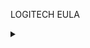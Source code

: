 LOGITECH EULA

<details>
<Summary></summary>
    ENGLISH
END USER LICENSE AGREEMENT
THIS END USER LICENSE AGREEMENT (“EULA”) IS A LEGAL AGREEMENT BETWEEN
YOU AND LOGITECH EUROPE S.A. (“Logitech”). PLEASE READ THIS AGREEMENT
CAREFULLY BEFORE INSTALLING THE SOFTWARE OR USING YOUR LOGITECH
PRODUCT. BY INSTALLING THE SOFTWARE OR USING YOUR LOGITECH PRODUCT
YOU ARE AGREEING TO BE BOUND BY THE TERMS OF THIS EULA. IF YOU DO NOT
AGREE WITH THE TERMS OF THIS EULA, YOU CAN RETURN THE PRODUCT FOR A
REFUND, SUBJECT TO THE TERMS AND CONDITIONS OF THE APPLICABLE RETURN
POLICY OF YOUR POINT OF PURCHASE.
IF YOU LIVE IN (OR IF YOUR PRINCIPAL PLACE OF BUSINESS IS IN) THE UNITED
STATES AND ARE USING THE SOFTWARE OR THE PRODUCT SOLELY FOR PERSONAL
OR HOUSEHOLD USE, PLEASE READ SECTION 17 BELOW, AS IT SUBJECTS DISPUTES
TO ARBITRATION UNDER THE CONSUMER ARBITRATION RULES.
AS DESCRIBED BELOW IN SECTION 4, YOU ARE AGREEING TO AUTOMATIC
SOFTWARE UPDATES. IF YOU DO NOT AGREE, YOU SHOULD NOT USE THE PRODUCT
OR INSTALL THE SOFTWARE.
THE PRODUCT LIMITATIONS SECTION BELOW SPECIFIES IMPORTANT LIMITATIONS OF
THE SOFTWARE AND RELATED SERVICES IN CONNECTION WITH LIFE SAFETY AND
CRITICAL USES. PLEASE READ THIS SECTION CAREFULLY, AS YOU ARE
ACKNOWLEDGING AND AGREEING TO THEM.
“Software” means: (i) any and all software programs or applications, including software
applications downloaded and installed on a desktop or a mobile device; (ii) any and all software
in the form of embedded software on a Logitech product; (iii) any related documentation,
modified versions of, upgrades or improvements to such software (unless expressly provided
under different terms at the time of update or download), all subsequent versions, copies of
such software.
These terms give you specific legal rights, and you may also have other legal rights in addition,
which vary depending on the jurisdiction.
1. License.
Subject to the terms of this EULA, Logitech grants you a limited, nonexclusive license to use the
Software, solely with the Logitech product you have purchased or the Logitech service used by
you. Except for embedded software on a Logitech product, the Software may be copied only for
backup or archive purposes in support of your use of the Software as permitted hereunder and
to make it available on an internal household or internal enterprise network server solely for
downloading onto devices in your possession or control within your household or enterprise; but
solely for your use of the Software as provided herein. Any copies must include all copyright and
other proprietary notices contained in the original. For embedded Software on a Logitech
product, you may only use one (1) copy, solely on the Logitech product in your possession or
control or with the Logitech service used by you. You may permanently transfer to another
person the Software upon a permanent transfer of the Logitech product using the Software, so
long as that person agrees to be bound by this EULA, and following such transfer you stop
using the product and the Software.
2. Restrictions.
You are not permitted to (and will not permit others to): (A) license, sell, rent, lease, transfer
(except as expressly permitted in Section 1), distribute, host, outsource, disclose or otherwise
commercially exploit the Software or make the Software available to any third party; (B) copy
the Software (except as expressly permitted in Section 1); (C) decompile, disassemble, reverse
engineer or attempt to derive the source code of, or create derivative works of, or an installer
for, the Software or any part thereof (except as expressly permitted by applicable law); (D)
remove or alter any trademark, logo, copyright or other proprietary notice, legends, symbols or
labels in the Software.
3. Ownership.
Logitech and its licensors owns and retains all right, title and interest in and to the Software and
all copyrights and other intellectual property rights therein. The Software is licensed, not sold, to
you by Logitech and Logitech reserves all rights not expressly granted to you.
4. Automatic Software Updates.
Logitech may from time to time provide bug fixes, updates, upgrades and other modifications to
the Software (“Updates”). These may be automatically installed without providing any additional
notice or receiving any additional consent. You consent to these automatic Updates. If you do
not want such Updates, your remedy is to stop using the Product. The terms of this EULA will
govern any Updates provided by Logitech that replace and/or supplement the original Software,
unless such Updates are accompanied by a separate license in which case the terms of that
license will govern.
5. Application Store.
If you have downloaded the Software from an application market or store, such as Apple App
Store, Apple Mac Store or Google Play (“App Store”), you are also subject to any terms of use
of that App Store. If your use of the Software is subject to an App Store’s terms of use, then in
the event of any conflict or ambiguity between the App Store’s terms of use and this EULA, the
App Store’s terms of use will govern, but only to the extent necessary to resolve such conflict or
ambiguity, and the terms of this EULA will otherwise remain in full force and effect. You
acknowledge that (i) this EULA is concluded between Logitech and You, and not with the App
Store; (ii) the App Store has no obligation to furnish any support or maintenance whatsoever in
relation to any Software downloaded therefrom; (iii) Logitech, not the App Store, will be
responsible as provided in this EULA, to the extent not disclaimed, for any product warranty,
product claims and intellectual property claims for the Software downloaded from an App Store.
In any event, the App Store’s maximum liability for any warranty will be the refund of the
purchase price (if any) for the Software; (iv) Apple and its subsidiaries are third party
beneficiaries of this EULA for Software downloaded from the Apple App Store and the Mac
Store.
6. Privacy.
Our privacy practices are described in our Privacy Policy, as well as in separate privacy
statements (collectively, the “Privacy Policy”) provided when a software, an app, a product or
service is purchased, downloaded or used. By installing the Software, using Logitech products
or providing us with your personal information, you are accepting and consenting to the
practices, terms and conditions described in the Privacy Policy and in any separate privacy
statements. Our Privacy Policy is incorporated by reference into this EULA.
7. Open Source.
This EULA does not apply to any open-source software which may be included in the Software
(“Open Source Components”). The Open Source Components applicable to the Software, and
associated applicable licenses, may be listed at: http://opensource.logitech.com. Your use of
each Open Source Component is subject to the terms of each applicable end user license that
accompanies such Open Source Component. You must agree to the terms of each such
applicable license, or you should not use the Software. Nothing in this EULA limits your rights
under, or grant you rights that supersede, the terms and conditions of any applicable end user
license for the Open Source Components.
8. Third Party Software.
The Software and Product may be used in connection with other products and software, and
may contain links or interfaces to, as well as content and data from, third party software (“Third
Party Software”). The use of such Third Party Software is governed by the terms provided by
the licensor of such Third Party Software, including the third party’s privacy policy. By accessing
or using Third Party Software, you agree to comply with applicable third party terms. Logitech
makes no representations or warranties about the operation or availability of such Third Party
Software. Neither Logitech, nor its licensors, shall be liable for any unavailability or removal of
such Third Party Software.
9. Termination.
This EULA shall continue until terminated. Either party may terminate this EULA for any reason
at any time. Your right to use the Software will automatically terminate without notice from
Logitech if you violated any terms of this EULA. Upon such termination, you must stop using the
Software and remove any copies of the Software in your possession or control. The provisions
of sections 6, 7, 8, 9 10, 11, 12, 16, 17 and 18 will remain in effect, after any such termination.
Logitech makes no representation about the future availability of the Software or any Updates
and shall not be liable for any unavailability or removal of the Software or Updates. Logitech
shall have no responsibility to provide maintenance or support services with respect to the
Software.
10. Warranty Disclaimer.
TO THE MAXIMUM EXTENT PERMITTED BY APPLICABLE LAW, THE LOGITECH
SOFTWARE AND SERVICES ARE PROVIDED "AS IS", WITH ALL FAULTS AND
WITHOUT WARRANTY OF ANY KIND. YOU EXPRESSLY ACKNOWLEDGE AND
AGREE THAT, TO THE EXTENT PERMITTED BY APPLICABLE LAW, YOUR USE OF
THE LOGITECH SOFTWARE AND SERVICES IS AT YOUR SOLE RISK AND THAT
THE ENTIRE RISK AS TO SATISFACTORY QUALITY, PERFORMANCE, ACCURACY
AND EFFORT IS WITH YOU. LOGITECH AND ITS LICENSORS HEREBY DISCLAIM
ALL WARRANTIES AND CONDITIONS WITH RESPECT TO THE LOGITECH
SOFTWARE AND SERVICES, EITHER EXPRESS, IMPLIED OR STATUTORY,
INCLUDING, BUT NOT LIMITED TO, THE IMPLIED WARRANTIES AND/OR
CONDITIONS OF MERCHANTABILITY, OF SATISFACTORY QUALITY, OF FITNESS
FOR A PARTICULAR PURPOSE, OF ACCURACY, OF QUIET ENJOYMENT, AND
NON-INFRINGEMENT OF THIRD PARTY RIGHTS. LOGITECH DOES NOT
WARRANT AGAINST INTERFERENCE WITH YOUR ENJOYMENT OF THE
LOGITECH SOFTWARE OR SERVICES, THAT THE FUNCTIONS CONTAINED IN
THE LOGITECH SOFTWARE OR SERVICES WILL MEET YOUR REQUIREMENTS,
THAT THE OPERATION OF THE LOGITECH SOFTWARE OR SERVICES WILL BE
UNINTERRUPTED OR ERROR-FREE, OR THAT DEFECTS IN THE LOGITECH
SOFTWARE OR SERVICES WILL BE CORRECTED. NO LOGITECH DEALER,
AGENT, OR EMPLOYEE IS AUTHORIZED TO MAKE ANY MODIFICATION,
EXTENSION, OR ADDITION TO THIS DISCLAIMER OF WARRANTY. Some
jurisdictions do not allow exclusions of implied warranties or limitations on applicable statutory
rights of consumers, so the above exclusions and limitations and may not apply to you.
11. Limitation of Liability.
TO THE EXTENT NOT PROHIBITED BY APPLICABLE LAW, IN NO EVENT WILL LOGITECH
OR ITS LICENSORS BE LIABLE FOR ANY COSTS OF PROCUREMENT OF SUBSTITUTE
PRODUCTS, SOFTWARE, OR SERVICES, LOST PROFITS, LOSS OF INFORMATION OR
DATA, OR ANY OTHER SPECIAL, INDIRECT, CONSEQUENTIAL, OR INCIDENTAL
DAMAGES ARISING IN ANY WAY OUT OF THE SALE, LICENSE OR USE OF, OR INABILITY
TO USE ANY LOGITECH PRODUCT, SOFTWARE, OR SERVICE, HOWEVER CAUSED,
REGARDLESS OF THE THEORY OF LIABILITY (CONTRACT, TORT OR OTHERWISE),
EVEN IF LOGITECH HAS BEEN ADVISED OF THE POSSIBILITY OF SUCH DAMAGES. IN
NO CASE WILL LOGITECH'S AND ITS LICENSORS’ TOTAL LIABILITY EXCEED THE
ACTUAL MONEY PAID FOR THE LOGITECH PRODUCT, SOFTWARE, OR SERVICE GIVING
RISE TO THE LIABILITY. The foregoing limitations will apply even if the above stated remedy
fails of its essential purpose. Some jurisdictions do not allow the exclusion or limitation of
incidental or consequential damages, so the above limitation or exclusion may not apply to you.
The above limitations will not apply in case of personal injury where and to the extent that
applicable law requires such liability.
12. Product Limitations.
THE SOFTWARE IS NOT INTENDED FOR USE IN THE OPERATIONS OF NUCLEAR
FACILITIES, AIRCRAFT NAVIGATION OR COMMUNICATION SYSTEMS, AIR TRAFFIC
CONTROL SYSTEMS, MEDICAL DEVICES OR OTHER EQUIPMENT IN WHICH THE
FAILURE OF THE SOFTWARE COULD LEAD TO DEATH, PERSONAL INJURY, OR SEVERE
PHYSICAL OR ENVIRONMENTAL DAMAGE. YOU ACKNOWLEDGE THAT THE SOFTWARE
IS NOT CERTIFIED FOR EMERGENCY PURPOSE AND SHOULD NOT BE USED FOR THIS
PURPOSE. LOGITECH DOES NOT MONITOR EMERGENCY NOTIFICATIONS, AND IS NOT
RESPONSIBLE FOR DISPATCHING EMERGENCY SERVICES TO YOUR HOME.
13. U.S. Government End Users.
The Software is a "Commercial Item", as that term is defined at 48 C.F.R. 2.101, consisting of
"Commercial Computer Software" and "Commercial Computer Software Documentation," and is
being licensed to U.S. Government end users (a) only as Commercial Items, and (b) with only
those rights as are granted to all other end users pursuant to the terms and conditions of this
EULA. Unpublished-rights reserved under the copyright laws of the United States.
14. Export Law Assurances.
You agree that you may not export or re-export the Software in violation of any applicable laws
or regulations including without limitation those of the United States of America, the European
Union, Switzerland and/or the laws or regulation of the jurisdiction(s) in which the Software was
obtained.
15. Agents and Third Party Purchasers.
If you are acquiring the Software on behalf of another person or entity, you represent and
warrant that you have the authority to bind the party or entity for which you are acquiring the
Software to the terms and conditions of this EULA. You represent that you are of sufficient legal
age in your jurisdiction to use or access the software and to enter into this EULA.
16. Controlling Law; Severability.
If you are in the U.S.A., this EULA will be exclusively governed by and construed in accordance
with the laws of the United States and the State of California, without regard to or application of
its choice of law rules or principles. If you reside outside the U.S.A., this EULA will be
exclusively governed by the laws of Switzerland. If any provision of this EULA is found to be
invalid, the parties agree nevertheless that the parties’ intentions as reflected in the provision,
and the other provisions of this EULA shall remain in full force and effect.
If you reside in the United States and are using the Software or the Product solely for
personal or household use, Section 17 applies to you:
17. Arbitration.
Any dispute arising between you and Logitech shall be resolved through final and binding
arbitration conducted under the Consumer Arbitration Rules ("Rules ") of the American
Arbitration Association except that any dispute that would otherwise fall under the jurisdiction of
a small claims court may, at the option of one of the parties, be brought in a small claims court
of competent jurisdiction prior to appointment of the arbitrator. The arbitration shall be
conducted by a single arbitrator selected by mutual agreement of the parties or under the
selection process set forth in the Rules. The costs of the arbitration shall be apportioned
between the parties as set forth in the Rules. The arbitrator's award shall be final and binding
on the parties without right of appeal. IN ORDER TO AVOID THE LOSS OF EVIDENCE AND
ENSURE PROMPT RESOLUTION OF CLAIMS ARISING UNDER THIS AGREEMENT, A
PARTY BRINGING ANY CLAIM UNDER THIS EULA MUST PROVIDE THE OTHER PARTY
WRITTEN NOTICE OF THE BASIS FOR ITS CLAIM WITHIN ONE (1) YEAR, OR WITHIN THE
MINIMUM TIME REQUIRED BY GOVERNING LAW IF LONGER THAN ONE (1) YEAR, OF
THE DATE OF THE OCCURRENCE OF THE EVENT OR FACTS THAT GIVE RISE TO THE
CLAIM, OR SUCH PARTY WAIVES THE RIGHT TO PURSUE ANY CLAIM BASED UPON
SUCH EVENT OR FACTS.
18. Entire Agreement; Governing Language.
This agreement sets forth the entire agreement between you and Logitech and supersedes all
prior agreements, written or oral, with respect to the Software. Any translation of this EULA is
done for local requirements and in the event of an inconsistency between the English and any
non-English version, the English version of this EULA will govern.
The Software is protected by United States copyright law and international treaty. Unauthorized
reproduction or distribution of the Software is subject to civil and criminal penalties.
© 2018 Logitech. All rights reserved
</details>